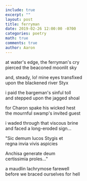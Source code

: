 ```yaml
---
include: true
excerpt: ""
layout: post
title: ferryman
date: 2019-02-26 12:00:00 -0700
categories: poetry
math: true
comments: true
author: Aaron
---
```



at water's edge, the ferryman's cry  
pierced the beaconed moonlit sky  

and, steady, lo! mine eyes transfixed  
upon the blackened river Styx  

i paid the bargeman's sinful toll  
and stepped upon the jagged shoal  

for Charon spake his wicked hest  
the mournful swamp's invited guest  

i waded through that viscous brine  
and faced a long-eroded sign...  

"Sic demum lucos Stygis et  
regna invia vivis aspicies  

Anchisa generate deum  
certissimia proles..."  

a maudlin lachrymose farewell  
before we braced ourselves for hell
